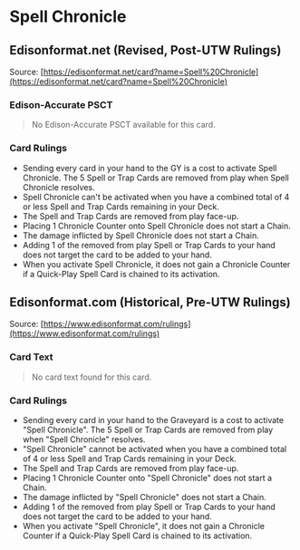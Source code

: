 # Spell Chronicle

## Edisonformat.net (Revised, Post-UTW Rulings)

Source: [https://edisonformat.net/card?name=Spell%20Chronicle](https://edisonformat.net/card?name=Spell%20Chronicle)

### Edison-Accurate PSCT

> No Edison-Accurate PSCT available for this card.

### Card Rulings

*   Sending every card in your hand to the GY is a cost to activate Spell Chronicle. The 5 Spell or Trap Cards are removed from play when Spell Chronicle resolves.
*   Spell Chronicle can't be activated when you have a combined total of 4 or less Spell and Trap Cards remaining in your Deck.
*   The Spell and Trap Cards are removed from play face-up.
*   Placing 1 Chronicle Counter onto Spell Chronicle does not start a Chain.
*   The damage inflicted by Spell Chronicle does not start a Chain.
*   Adding 1 of the removed from play Spell or Trap Cards to your hand does not target the card to be added to your hand.
*   When you activate Spell Chronicle, it does not gain a Chronicle Counter if a Quick-Play Spell Card is chained to its activation.


## Edisonformat.com (Historical, Pre-UTW Rulings)

Source: [https://www.edisonformat.com/rulings](https://www.edisonformat.com/rulings)

### Card Text

> No card text found for this card.

### Card Rulings

*   Sending every card in your hand to the Graveyard is a cost to activate "Spell Chronicle". The 5 Spell or Trap Cards are removed from play when "Spell Chronicle" resolves.
*   "Spell Chronicle" cannot be activated when you have a combined total of 4 or less Spell and Trap Cards remaining in your Deck.
*   The Spell and Trap Cards are removed from play face-up.
*   Placing 1 Chronicle Counter onto "Spell Chronicle" does not start a Chain.
*   The damage inflicted by "Spell Chronicle" does not start a Chain.
*   Adding 1 of the removed from play Spell or Trap Cards to your hand does not target the card to be added to your hand.
*   When you activate "Spell Chronicle", it does not gain a Chronicle Counter if a Quick-Play Spell Card is chained to its activation.



